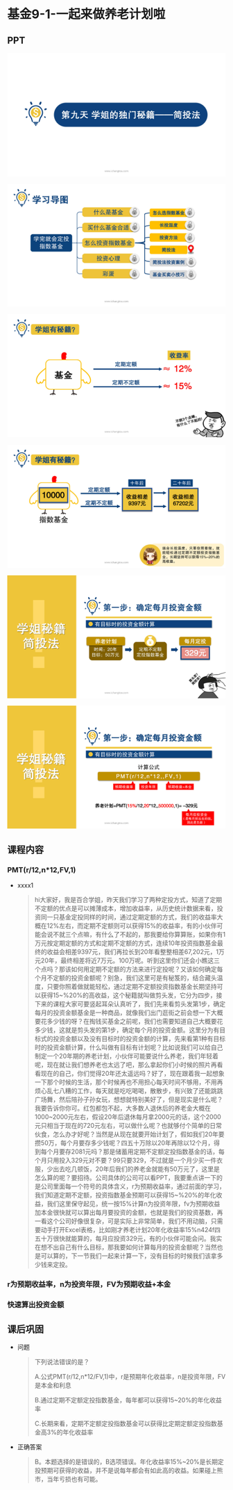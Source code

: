 # 基金9-1-一起来做养老计划啦

## PPT

![课程ppt](assets/9-1-1.jpeg)

![课程ppt](assets/9-1-2.jpeg)

![课程ppt](assets/9-1-3.jpeg)

![课程ppt](assets/9-1-4.jpeg)

![课程ppt](assets/9-1-5.jpeg)

![课程ppt](assets/9-1-6.jpeg)

## 课程内容

### PMT(r/12,n*12,FV,1)

- xxxx1

  > hi大家好，我是百合学姐，昨天我们学习了两种定投方式，知道了定期不定额的优点是可以摊薄成本，增加收益率，从历史统计数据来看，投资同一只基金定投同样的时间，通过定期定额的方式，我们的收益率大概在12%左右，而定期不定额则可以获得15%的收益率，有的小伙伴可能会说不就三个点嘛，有什么了不起的，那我要给你算算账，如果你有1万元按定期定额的方式和定期不定额的方式，连续10年投资指数基金最终的收益会相差9397元，我们再拉长到20年看整整相差67,202元，1万元20年，最终相差将近7万元。100万呢。听到这里你们还会小瞧这三个点吗？那该如何用定期不定额的方法来进行定投呢？又该如何确定每个月不定额的投资金额呢？别急，我们这里可是有秘笈的，结合藏头温度，只要你照着做就能轻松，通过定期不定额投资指数基金长期坚持可以获得15~%20%的高收益，这个秘籍就叫做剪头发，它分为四步，接下来的课程大家可要竖起耳朵认真听了，我们先来看剪头发第1步，确定每月的投资金额基金是一种商品，就像我们出门逛街之前会想一下大概要花多少钱的呀？在掏钱买基金之前呢，我们也需要知道自己大概要花多少钱，这就是剪头发的第1步，确定每个月的投资金额。这里分为有目标式的投资金额以及没有目标时的投资金额的计算，先来看第1种有目标时的投资金额计算，什么叫做有目标有计划呢？比如说我们可以给自己制定一个20年期的养老计划，小伙伴可能要说什么养老，我们年轻着呢，现在就让我们想养老也太远了吧，那么拿起你们小时候的照片再看看现在的自己，你们觉得20年还太遥远吗？好了，现在跟着我一起想象一下那个时候的生活，那个时候再也不用担心每天时间不够用，不用再烦心乱七八糟的工作，每天就是吃吃喝喝，散散步，有兴致了还能跳跳广场舞，然后陪孙子孙女玩，想想就特别美好了，但是现实是什么呢？我要告诉你你可。红包都包不起，大多数人退休后的养老金大概在1000~2000元左右，假设20年后退休每月拿2000元的话，这个2000元只相当于现在的720元左右，可以做什么呢？也就够付个简单的日常伙食，怎么办才好呢？当然是从现在就要开始计划了，假如我们20年要攒50万，每个月要存多少钱呢？四五十万除以20年再除以12个月，得到每个月要存2081元吗？那是储蓄用定期不定额定投指数基金的话，每个月只用投入329元对不要？99只要329，不过就是一个月少买一件衣服，少出去吃几顿饭，20年后我们的养老金就能有50万元了，这里是怎么算的呢？要招待。公司具体的公司可以看PPT，我要重点讲一下的是公司里面每一个符号的具体含义，r为预期收益率，通过前面的学习，我们知道定期不定额，投资指数基金预期可以获得15~%20%的年化收益，我们这里保守起见，统一按15%计算n为投资年限，fv为预期收益加本金很快就可以算出每月要投资的金额，也就是我们的投资基数，再一看这个公司好像很复杂，可是实际上非常简单，我们不用动脑，只需要动手打开Excel表格，比如刚才养老计划20年化收益率15%n424f四五十万很快就能算的，每月应投资329元，有的小伙伴可能会问。我实在想不出自己有什么目标，那我要如何计算每月的投资金额呢？当然也是可以算的，下一节我们一起来计算一下，没有目标的时候我们该拿多少钱来定投。

### r为预期收益率，n为投资年限，FV为预期收益+本金

### 快速算出投资金额

## 课后巩固

- 问题

  > 下列说法错误的是？
  >
  > A.公式PMT(r/12,n*12/FV,1)中，r是预期年化收益率，n是投资年限，FV是本金和利息
  >
  > B.通过定期不定额定投指数基金，每年都可以获得15~20%的年化收益率
  >
  > C.长期来看，定期不定额定投指数基金可以获得比定期定额定投指数基金高3%的年化收益率

- 正确答案

  > B。本题选择的是错误的，B选项错误。年化收益率15%~20%是长期定投预期可获得的收益，并不是说每年都会有如此高的收益。如果碰上熊市，当年亏损也有可能。